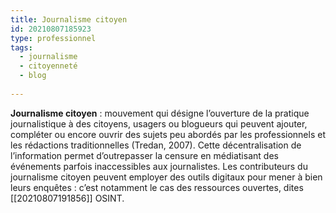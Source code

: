 ```yaml
---
title: Journalisme citoyen
id: 20210807185923
type: professionnel
tags:
  - journalisme
  - citoyenneté
  - blog
  
---
```

              

**Journalisme citoyen** : mouvement qui désigne l’ouverture de la pratique journalistique à des citoyens, usagers ou blogueurs qui peuvent ajouter, compléter ou encore ouvrir des sujets peu abordés par les professionnels et les rédactions traditionnelles (Tredan, 2007). 
Cette décentralisation de l’information permet d’outrepasser la censure en médiatisant des événements parfois inaccessibles aux journalistes. Les contributeurs du journalisme citoyen peuvent employer des outils digitaux pour mener à bien leurs enquêtes : c’est notamment le cas des ressources ouvertes, dites [[20210807191856]] OSINT.

